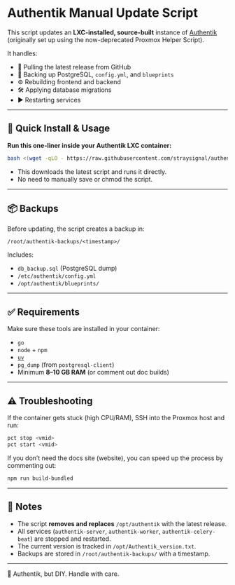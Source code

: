 # Authentik Manual Update Script

This script updates an **LXC-installed, source-built** instance of [Authentik](https://goauthentik.io) (originally set up using the now-deprecated Proxmox Helper Script).

It handles:

- 🔁 Pulling the latest release from GitHub  
- 🛟 Backing up PostgreSQL, `config.yml`, and `blueprints`  
- ⚙️ Rebuilding frontend and backend  
- 🛠️ Applying database migrations  
- ▶️ Restarting services

---

## 🚀 Quick Install & Usage

**Run this one-liner inside your Authentik LXC container:**

```bash
bash <(wget -qLO - https://raw.githubusercontent.com/straysignal/authentik-update/main/authentik-update.sh)
```

- This downloads the latest script and runs it directly.
- No need to manually save or chmod the script.

---

## 📦 Backups

Before updating, the script creates a backup in:

```
/root/authentik-backups/<timestamp>/
```

Includes:

- `db_backup.sql` (PostgreSQL dump)
- `/etc/authentik/config.yml`
- `/opt/authentik/blueprints/`

---

## ✅ Requirements

Make sure these tools are installed in your container:

- `go`
- `node` + `npm`
- [`uv`](https://github.com/astral-sh/uv)
- `pg_dump` (from `postgresql-client`)
- Minimum **8–10 GB RAM** (or comment out doc builds)

---

## ⚠️ Troubleshooting

If the container gets stuck (high CPU/RAM), SSH into the Proxmox host and run:

```bash
pct stop <vmid>
pct start <vmid>
```

If you don’t need the docs site (website), you can speed up the process by commenting out:

```bash
npm run build-bundled
```

---

## 📝 Notes

- The script **removes and replaces** `/opt/authentik` with the latest release.
- All services (`authentik-server`, `authentik-worker`, `authentik-celery-beat`) are stopped and restarted.
- The current version is tracked in `/opt/Authentik_version.txt`.
- Backups are stored in `/root/authentik-backups/` with a timestamp.

---

🐺 Authentik, but DIY. Handle with care.